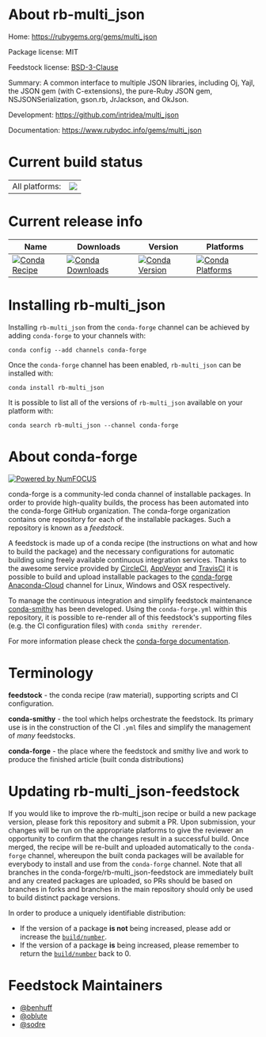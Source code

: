 About rb-multi_json
===================

Home: https://rubygems.org/gems/multi_json

Package license: MIT

Feedstock license: [BSD-3-Clause](https://github.com/conda-forge/rb-multi_json-feedstock/blob/master/LICENSE.txt)

Summary: A common interface to multiple JSON libraries, including Oj, Yajl, the JSON gem (with C-extensions),
the pure-Ruby JSON gem, NSJSONSerialization, gson.rb, JrJackson, and OkJson.


Development: https://github.com/intridea/multi_json

Documentation: https://www.rubydoc.info/gems/multi_json

Current build status
====================


<table><tr><td>All platforms:</td>
    <td>
      <a href="https://dev.azure.com/conda-forge/feedstock-builds/_build/latest?definitionId=7747&branchName=master">
        <img src="https://dev.azure.com/conda-forge/feedstock-builds/_apis/build/status/rb-multi_json-feedstock?branchName=master">
      </a>
    </td>
  </tr>
</table>

Current release info
====================

| Name | Downloads | Version | Platforms |
| --- | --- | --- | --- |
| [![Conda Recipe](https://img.shields.io/badge/recipe-rb--multi_json-green.svg)](https://anaconda.org/conda-forge/rb-multi_json) | [![Conda Downloads](https://img.shields.io/conda/dn/conda-forge/rb-multi_json.svg)](https://anaconda.org/conda-forge/rb-multi_json) | [![Conda Version](https://img.shields.io/conda/vn/conda-forge/rb-multi_json.svg)](https://anaconda.org/conda-forge/rb-multi_json) | [![Conda Platforms](https://img.shields.io/conda/pn/conda-forge/rb-multi_json.svg)](https://anaconda.org/conda-forge/rb-multi_json) |

Installing rb-multi_json
========================

Installing `rb-multi_json` from the `conda-forge` channel can be achieved by adding `conda-forge` to your channels with:

```
conda config --add channels conda-forge
```

Once the `conda-forge` channel has been enabled, `rb-multi_json` can be installed with:

```
conda install rb-multi_json
```

It is possible to list all of the versions of `rb-multi_json` available on your platform with:

```
conda search rb-multi_json --channel conda-forge
```


About conda-forge
=================

[![Powered by NumFOCUS](https://img.shields.io/badge/powered%20by-NumFOCUS-orange.svg?style=flat&colorA=E1523D&colorB=007D8A)](http://numfocus.org)

conda-forge is a community-led conda channel of installable packages.
In order to provide high-quality builds, the process has been automated into the
conda-forge GitHub organization. The conda-forge organization contains one repository
for each of the installable packages. Such a repository is known as a *feedstock*.

A feedstock is made up of a conda recipe (the instructions on what and how to build
the package) and the necessary configurations for automatic building using freely
available continuous integration services. Thanks to the awesome service provided by
[CircleCI](https://circleci.com/), [AppVeyor](https://www.appveyor.com/)
and [TravisCI](https://travis-ci.com/) it is possible to build and upload installable
packages to the [conda-forge](https://anaconda.org/conda-forge)
[Anaconda-Cloud](https://anaconda.org/) channel for Linux, Windows and OSX respectively.

To manage the continuous integration and simplify feedstock maintenance
[conda-smithy](https://github.com/conda-forge/conda-smithy) has been developed.
Using the ``conda-forge.yml`` within this repository, it is possible to re-render all of
this feedstock's supporting files (e.g. the CI configuration files) with ``conda smithy rerender``.

For more information please check the [conda-forge documentation](https://conda-forge.org/docs/).

Terminology
===========

**feedstock** - the conda recipe (raw material), supporting scripts and CI configuration.

**conda-smithy** - the tool which helps orchestrate the feedstock.
                   Its primary use is in the construction of the CI ``.yml`` files
                   and simplify the management of *many* feedstocks.

**conda-forge** - the place where the feedstock and smithy live and work to
                  produce the finished article (built conda distributions)


Updating rb-multi_json-feedstock
================================

If you would like to improve the rb-multi_json recipe or build a new
package version, please fork this repository and submit a PR. Upon submission,
your changes will be run on the appropriate platforms to give the reviewer an
opportunity to confirm that the changes result in a successful build. Once
merged, the recipe will be re-built and uploaded automatically to the
`conda-forge` channel, whereupon the built conda packages will be available for
everybody to install and use from the `conda-forge` channel.
Note that all branches in the conda-forge/rb-multi_json-feedstock are
immediately built and any created packages are uploaded, so PRs should be based
on branches in forks and branches in the main repository should only be used to
build distinct package versions.

In order to produce a uniquely identifiable distribution:
 * If the version of a package **is not** being increased, please add or increase
   the [``build/number``](https://conda.io/docs/user-guide/tasks/build-packages/define-metadata.html#build-number-and-string).
 * If the version of a package **is** being increased, please remember to return
   the [``build/number``](https://conda.io/docs/user-guide/tasks/build-packages/define-metadata.html#build-number-and-string)
   back to 0.

Feedstock Maintainers
=====================

* [@benhuff](https://github.com/benhuff/)
* [@oblute](https://github.com/oblute/)
* [@sodre](https://github.com/sodre/)

